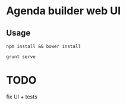 # Agenda builder web UI

## Usage

```
npm install && bower install
```

```
grunt serve
```

# TODO
fix UI + tests